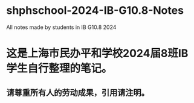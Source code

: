 # shphschool-2024-IB-G10.8-Notes
All notes made by students in IB G10.8 2024
# 这是上海市民办平和学校2024届8班IB学生自行整理的笔记。
## 请尊重所有人的劳动成果，引用请注明。
